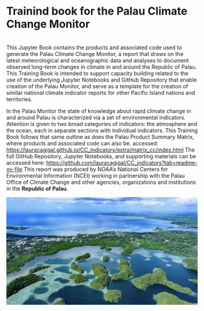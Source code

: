 # Trainind book for the Palau Climate Change Monitor

<br>
This Jupyter Book contains the products and associated code used to generate the Palau Climate Change Monitor, a report that draws on the latest meteorological and oceanographic data and analyses to document observed long-term changes in climate in and around the Republic of Palau.  This Training Book is intended to support capacity building related to the use of the underlying Jupyter Notebooks and GitHub Repository that enable creation of the Palau Monitor, and serve as a template for the creation of similar national climate indicator reports for other Pacific Island nations and territories.  

In the Palau Monitor the state of knowledge about rapid climate change in and around Palau is characterized via a set of environmental indicators. Attention is given to two broad categories of indicators: the atmosphere and the ocean, each in separate sections with individual indicators.  This Training Book follows that same outline as does the Palau Product Summary Matrix, where products and associated code can also be. accessed: https://lauracagigal.github.io/CC_indicators/extra/matrix_cc/index.html
The full GitHub Repository, Jupyter Notebooks, and supporting materials can be accessed here: https://github.com/lauracagigal/CC_indicators?tab=readme-ov-file 
This report was produced by NOAA’s National Centers for Environmental Information (NCEI) working in partnership with the Palau Office of Climate Change and other agencies, organizations and institutions in the **Republic of Palau**. 

![Palau Picture](resources/pictures/palau_pic.png)